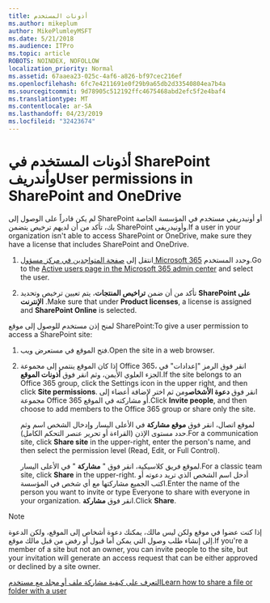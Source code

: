 ```yaml
---
title: أذونات المستخدم
ms.author: mikeplum
author: MikePlumleyMSFT
ms.date: 5/21/2018
ms.audience: ITPro
ms.topic: article
ROBOTS: NOINDEX, NOFOLLOW
localization_priority: Normal
ms.assetid: 67aaea23-025c-4af6-a826-bf97cec216ef
ms.openlocfilehash: 6fc7e4211691e0f29b9a65db2d33540804ea7b4a
ms.sourcegitcommit: 9d78905c512192ffc4675468abd2efc5f2e4baf4
ms.translationtype: MT
ms.contentlocale: ar-SA
ms.lasthandoff: 04/23/2019
ms.locfileid: "32423674"
---
```

# <a name="user-permissions-in-sharepoint-and-onedrive"></a><span data-ttu-id="9d656-102">أذونات المستخدم في SharePoint وأندريف</span><span class="sxs-lookup"><span data-stu-id="9d656-102">User permissions in SharePoint and OneDrive</span></span>

<span data-ttu-id="9d656-103">لم يكن قادراً على الوصول إلى SharePoint أو أونيدريفي مستخدم في المؤسسة الخاصة بك، تأكد من أن لديهم ترخيص يتضمن SharePoint وأونيدريفي.</span><span class="sxs-lookup"><span data-stu-id="9d656-103">If a user in your organization isn't able to access SharePoint or OneDrive, make sure they have a license that includes SharePoint and OneDrive.</span></span> 
  
1. <span data-ttu-id="9d656-104">انتقل إلى [صفحة المتواجدين في مركز مسؤول Microsoft 365](https://portal.office.com/adminportal/home#/users) وحدد المستخدم.</span><span class="sxs-lookup"><span data-stu-id="9d656-104">Go to the [Active users page in the Microsoft 365 admin center](https://portal.office.com/adminportal/home#/users) and select the user.</span></span> 
    
2. <span data-ttu-id="9d656-105">تأكد من أن ضمن **تراخيص المنتجات**، يتم تعيين ترخيص وتحديد **SharePoint على الإنترنت** .</span><span class="sxs-lookup"><span data-stu-id="9d656-105">Make sure that under **Product licenses**, a license is assigned and **SharePoint Online** is selected.</span></span> 
    
 <span data-ttu-id="9d656-106">لمنح إذن مستخدم للوصول إلى موقع SharePoint:</span><span class="sxs-lookup"><span data-stu-id="9d656-106">To give a user permission to access a SharePoint site:</span></span> 
  
1. <span data-ttu-id="9d656-107">فتح الموقع في مستعرض ويب.</span><span class="sxs-lookup"><span data-stu-id="9d656-107">Open the site in a web browser.</span></span>
    
2. <span data-ttu-id="9d656-108">إذا كان الموقع ينتمي إلى مجموعة Office 365، انقر فوق الرمز "إعدادات" في الجزء العلوي الأيمن، وثم انقر فوق **أذونات الموقع**.</span><span class="sxs-lookup"><span data-stu-id="9d656-108">If the site belongs to an Office 365 group, click the Settings icon in the upper right, and then click **Site permissions**.</span></span> <span data-ttu-id="9d656-109">انقر فوق **دعوة الأشخاص**ومن ثم اختر لإضافة أعضاء إلى مجموعة Office 365 أو مشاركته في الموقع.</span><span class="sxs-lookup"><span data-stu-id="9d656-109">Click **Invite people**, and then choose to add members to the Office 365 group or share only the site.</span></span> 
    
    <span data-ttu-id="9d656-110">لموقع اتصال، انقر فوق **موقع مشاركة** في الأعلى اليسار وإدخال الشخص اسم وثم حدد مستوى الإذن (القراءة أو تحرير عنصر التحكم الكامل).</span><span class="sxs-lookup"><span data-stu-id="9d656-110">For a communication site, click **Share site** in the upper-right, enter the person's name, and then select the permission level (Read, Edit, or Full Control).</span></span> 
    
    <span data-ttu-id="9d656-111">لموقع فريق كلاسيكية، انقر فوق " **مشاركة** " في الأعلى اليسار.</span><span class="sxs-lookup"><span data-stu-id="9d656-111">For a classic team site, click **Share** in the upper-right.</span></span> <span data-ttu-id="9d656-112">أدخل اسم الشخص الذي تريد دعوته أو اكتب الجميع مشاركتها مع أي شخص في المؤسسة.</span><span class="sxs-lookup"><span data-stu-id="9d656-112">Enter the name of the person you want to invite or type Everyone to share with everyone in your organization.</span></span> <span data-ttu-id="9d656-113">انقر فوق **مشاركة**.</span><span class="sxs-lookup"><span data-stu-id="9d656-113">Click **Share**.</span></span>
    
> [!NOTE]
> <span data-ttu-id="9d656-114">إذا كنت عضوا في موقع ولكن ليس مالك، يمكنك دعوة أشخاص إلى الموقع، ولكن الدعوة إلى إنشاء طلب وصول التي يمكن أما قبول أو رفض من قبل مالك موقع.</span><span class="sxs-lookup"><span data-stu-id="9d656-114">If you're a member of a site but not an owner, you can invite people to the site, but your invitation will generate an access request that can be either approved or declined by a site owner.</span></span> 
  
[<span data-ttu-id="9d656-115">التعرف على كيفية مشاركة ملف أو مجلد مع مستخدم</span><span class="sxs-lookup"><span data-stu-id="9d656-115">Learn how to share a file or folder with a user</span></span>](https://go.microsoft.com/fwlink/?linkid=533408)
  

